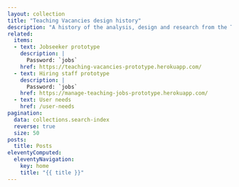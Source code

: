 ```yaml
---
layout: collection
title: "Teaching Vacancies design history"
description: "A history of the analysis, design and research from the Teaching vacancies service."
related:
  items:
  - text: Jobseeker prototype
    description: |
      Password: `jobs`
    href: https://teaching-vacancies-prototype.herokuapp.com/
  - text: Hiring staff prototype
    description: |
      Password: `jobs`
    href: https://manage-teaching-jobs-prototype.herokuapp.com/
  - text: User needs
    href: /user-needs
pagination:
  data: collections.search-index
  reverse: true
  size: 50
posts:
  title: Posts
eleventyComputed:
  eleventyNavigation:
    key: home
    title: "{{ title }}"
---
```

